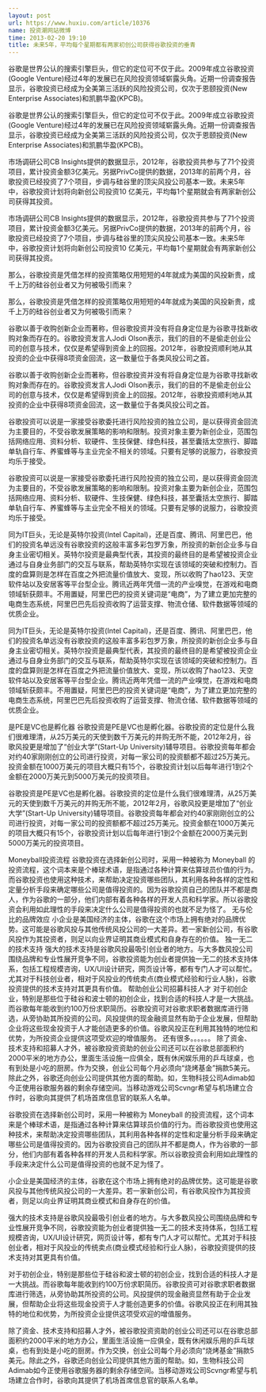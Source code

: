 ```yaml
---
layout: post
url: https://www.huxiu.com/article/10376
name: 投资潮网站微博
time: 2013-02-20 19:10
title: 未来5年，平均每个星期都有两家初创公司获得谷歌投资的垂青
---
```

谷歌是世界公认的搜索引擎巨头，但它的定位可不仅于此。2009年成立谷歌投资(Google Venture)经过4年的发展已在风险投资领域崭露头角。近期一份调查报告显示，谷歌投资已经成为全美第三活跃的风险投资公司，仅次于恩颐投资(New Enterprise Associates)和凯鹏华盈(KPCB)。

谷歌是世界公认的搜索引擎巨头，但它的定位可不仅于此。2009年成立谷歌投资(Google Venture)经过4年的发展已在风险投资领域崭露头角。近期一份调查报告显示，谷歌投资已经成为全美第三活跃的风险投资公司，仅次于恩颐投资(New Enterprise Associates)和凯鹏华盈(KPCB)。

市场调研公司CB Insights提供的数据显示，2012年，谷歌投资共参与了71个投资项目，累计投资金额3亿美元。另据PrivCo提供的数据，2013年的前两个月，谷歌投资已经投资了7个项目，步调与硅谷里的顶尖风投公司基本一致。未来5年中，谷歌投资计划将向新创公司投资10 亿美元，平均每1个星期就会有两家新创公司获得其投资。

市场调研公司CB Insights提供的数据显示，2012年，谷歌投资共参与了71个投资项目，累计投资金额3亿美元。另据PrivCo提供的数据，2013年的前两个月，谷歌投资已经投资了7个项目，步调与硅谷里的顶尖风投公司基本一致。未来5年中，谷歌投资计划将向新创公司投资10 亿美元，平均每1个星期就会有两家新创公司获得其投资。

那么，谷歌投资是凭借怎样的投资策略仅用短短的4年就成为美国的风投新贵，成千上万的硅谷创业者又为何被吸引而来？

那么，谷歌投资是凭借怎样的投资策略仅用短短的4年就成为美国的风投新贵，成千上万的硅谷创业者又为何被吸引而来？

谷歌以善于收购创新企业而著称，但谷歌投资并没有将自身定位是为谷歌寻找新收购对象而存在的。谷歌投资发言人Jodi Olson表示，我们的目的不是偷走创业公司的创意与技术，仅仅是希望得到资金上的回报。2012年，谷歌投资顺利地从其投资的企业中获得8项资金回流，这一数量位于各类风投公司之首。

谷歌以善于收购创新企业而著称，但谷歌投资并没有将自身定位是为谷歌寻找新收购对象而存在的。谷歌投资发言人Jodi Olson表示，我们的目的不是偷走创业公司的创意与技术，仅仅是希望得到资金上的回报。2012年，谷歌投资顺利地从其投资的企业中获得8项资金回流，这一数量位于各类风投公司之首。

谷歌投资可以说是一家接受谷歌委托进行风险投资的独立公司，是以获得资金回流为主要目的，不受谷歌发展策略的影响和限制。投资对象主要为新创企业，范围包括网络应用、资料分析、软硬件、生技保健、绿色科技，甚至囊括太空旅行、脚踏单轨自行车、养蜜蜂等与主业完全不相关的领域。只要有足够的说服力，谷歌投资均乐于接受。

谷歌投资可以说是一家接受谷歌委托进行风险投资的独立公司，是以获得资金回流为主要目的，不受谷歌发展策略的影响和限制。投资对象主要为新创企业，范围包括网络应用、资料分析、软硬件、生技保健、绿色科技，甚至囊括太空旅行、脚踏单轨自行车、养蜜蜂等与主业完全不相关的领域。只要有足够的说服力，谷歌投资均乐于接受。

同为IT巨头，无论是英特尔投资(Intel Capital)，还是百度、腾讯、阿里巴巴，他们的投资名单远没有谷歌投资的这般丰富多彩包罗万象，所投资的新创企业多与自身主业密切相关。英特尔投资是最典型代表，其投资的最终目的是希望被投资企业通过与自身业务部门的交互与联系，帮助英特尔实现在该领域的突破和控制力。百度的盘算则是怎样在百度之外把流量价值放大、变现，所以收购了hao123、天空软件站以及安居客等平台型企业。腾讯近两年凭借一流的产业嗅觉，在游戏和电商领域斩获颇丰。不用置疑，阿里巴巴的投资关键词是“电商”，为了建立更加完整的电商生态系统，阿里巴巴先后投资收购了运营支撑、物流仓储、软件数据等领域的优质企业。

同为IT巨头，无论是英特尔投资(Intel Capital)，还是百度、腾讯、阿里巴巴，他们的投资名单远没有谷歌投资的这般丰富多彩包罗万象，所投资的新创企业多与自身主业密切相关。英特尔投资是最典型代表，其投资的最终目的是希望被投资企业通过与自身业务部门的交互与联系，帮助英特尔实现在该领域的突破和控制力。百度的盘算则是怎样在百度之外把流量价值放大、变现，所以收购了hao123、天空软件站以及安居客等平台型企业。腾讯近两年凭借一流的产业嗅觉，在游戏和电商领域斩获颇丰。不用置疑，阿里巴巴的投资关键词是“电商”，为了建立更加完整的电商生态系统，阿里巴巴先后投资收购了运营支撑、物流仓储、软件数据等领域的优质企业。

是PE是VC也是孵化器 谷歌投资是PE是VC也是孵化器。谷歌投资的定位是什么我们很难理清，从25万美元的天使到数千万美元的并购无所不能，2012年2月，谷歌风投更是增加了“创业大学”(Start-Up University)辅导项目。谷歌投资每年都会对约40家刚刚创立的公司进行投资，对每一家公司的投资额都不超过25万美元。投资金额在1000万美元的项目大概只有15个，谷歌投资计划以后每年进行1到2个金额在2000万美元到5000万美元的投资项目。

谷歌投资是PE是VC也是孵化器。谷歌投资的定位是什么我们很难理清，从25万美元的天使到数千万美元的并购无所不能，2012年2月，谷歌风投更是增加了“创业大学”(Start-Up University)辅导项目。谷歌投资每年都会对约40家刚刚创立的公司进行投资，对每一家公司的投资额都不超过25万美元。投资金额在1000万美元的项目大概只有15个，谷歌投资计划以后每年进行1到2个金额在2000万美元到5000万美元的投资项目。

Moneyball投资流程 谷歌投资在选择新创公司时，采用一种被称为 Moneyball 的投资流程，这个词本来是个棒球术语，是指通过各种计算来估算球员价值的行为。而谷歌投资也使用这种技术，来帮助决定投资哪些团队，其利用各种各样的定性和定量分析手段来确定哪些公司是值得投资的。因为谷歌投资自己的团队并不都是商人，作为谷歌的一部分，他们内部有着各种各样的开发人员和科学家。所以谷歌投资会利用如此理性的手段来决定什么公司是值得投资的也就不足为怪了。 无与伦比的品牌效应 小企业是美国经济的主体，谷歌在这个市场上拥有绝对的品牌优势。这可能是谷歌风投与其他传统风投公司的一大差异。若一家新创公司，有谷歌风投作为其投资者，则足以向业界证明其商业模式和自身存在的价值。 独一无二的技术支持 强大的技术支持是谷歌风投最吸引创业者的地方。与大多数风投公司围绕品牌和专业性展开竞争不同，谷歌投资能为创业者提供独一无二的技术支持体系，包括工程规模咨询，UX/UI设计研究，网页设计等，都有专门人才可以帮忙。尤其对于科技创业者，相对于风投业的传统卖点(商业模式经验和行业人脉)，谷歌投资提供的技术支持对其更具有价值。 帮助创业公司招募科技人才 对于初创企业，特别是那些位于硅谷和波士顿的初创企业，找到合适的科技人才是一大挑战。而谷歌每年能收到约100万份求职简历。谷歌投资可对谷歌求职者数据库进行筛选，从旁协助其所投资的公司。风投提供的现金融资显然有助于企业发展，但帮助企业将这些现金投资于人才能创造更多的价值。谷歌风投正在利用其独特的地位和优势，为所投资企业提供这项受欢迎的增值服务。 还有很多。。。。。。 除了资金、技术支持和招募人才外，被谷歌投资资助的创业公司还可以在谷歌总部面积约2000平米的地方办公，里面生活设施一应俱全，既有休闲娱乐用的乒乓球桌，也有到处是小吃的厨房。作为交换，创业公司每个月必须向“烧烤基金”捐款5美元。除此之外，谷歌还向创业公司提供其他方面的帮助。如，生物科技公司Adimab如今正使用谷歌服务器的剩余存储空间。当移动游戏公司Scvngr希望与机场建立合作时，谷歌向其提供了机场首席信息官的联系人名单。

谷歌投资在选择新创公司时，采用一种被称为 Moneyball 的投资流程，这个词本来是个棒球术语，是指通过各种计算来估算球员价值的行为。而谷歌投资也使用这种技术，来帮助决定投资哪些团队，其利用各种各样的定性和定量分析手段来确定哪些公司是值得投资的。因为谷歌投资自己的团队并不都是商人，作为谷歌的一部分，他们内部有着各种各样的开发人员和科学家。所以谷歌投资会利用如此理性的手段来决定什么公司是值得投资的也就不足为怪了。

小企业是美国经济的主体，谷歌在这个市场上拥有绝对的品牌优势。这可能是谷歌风投与其他传统风投公司的一大差异。若一家新创公司，有谷歌风投作为其投资者，则足以向业界证明其商业模式和自身存在的价值。

强大的技术支持是谷歌风投最吸引创业者的地方。与大多数风投公司围绕品牌和专业性展开竞争不同，谷歌投资能为创业者提供独一无二的技术支持体系，包括工程规模咨询，UX/UI设计研究，网页设计等，都有专门人才可以帮忙。尤其对于科技创业者，相对于风投业的传统卖点(商业模式经验和行业人脉)，谷歌投资提供的技术支持对其更具有价值。

对于初创企业，特别是那些位于硅谷和波士顿的初创企业，找到合适的科技人才是一大挑战。而谷歌每年能收到约100万份求职简历。谷歌投资可对谷歌求职者数据库进行筛选，从旁协助其所投资的公司。风投提供的现金融资显然有助于企业发展，但帮助企业将这些现金投资于人才能创造更多的价值。谷歌风投正在利用其独特的地位和优势，为所投资企业提供这项受欢迎的增值服务。

除了资金、技术支持和招募人才外，被谷歌投资资助的创业公司还可以在谷歌总部面积约2000平米的地方办公，里面生活设施一应俱全，既有休闲娱乐用的乒乓球桌，也有到处是小吃的厨房。作为交换，创业公司每个月必须向“烧烤基金”捐款5美元。除此之外，谷歌还向创业公司提供其他方面的帮助。如，生物科技公司Adimab如今正使用谷歌服务器的剩余存储空间。当移动游戏公司Scvngr希望与机场建立合作时，谷歌向其提供了机场首席信息官的联系人名单。

